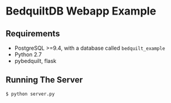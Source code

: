 # BedquiltDB Webapp Example

## Requirements

- PostgreSQL >=9.4, with a database called `bedquilt_example`
- Python 2.7
- pybedquilt, flask

## Running The Server

```
$ python server.py
```
